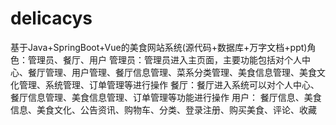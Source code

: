# delicacys
基于Java+SpringBoot+Vue的美食网站系统(源代码+数据库+万字文档+ppt)角色：管理员、餐厅、用户  管理员：管理员进入主页面，主要功能包括对个人中心、餐厅管理、用户管理、餐厅信息管理、菜系分类管理、美食信息管理、美食文化管理、系统管理、订单管理等进行操作  餐厅：餐厅进入系统可以对个人中心、餐厅信息管理、美食信息管理、订单管理等功能进行操作  用户： 餐厅信息、美食信息、美食文化、公告资讯、购物车、分类、登录注册、购买美食、评论、收藏
